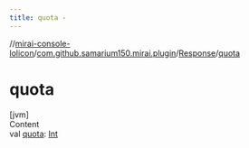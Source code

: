```yaml
---
title: quota -
---
```

//[mirai-console-lolicon](../../../index.md)/[com.github.samarium150.mirai.plugin](../index.md)/[Response](index.md)/[quota](quota.md)



# quota  
[jvm]  
Content  
val [quota](quota.md): [Int](https://kotlinlang.org/api/latest/jvm/stdlib/kotlin/-int/index.html)  



